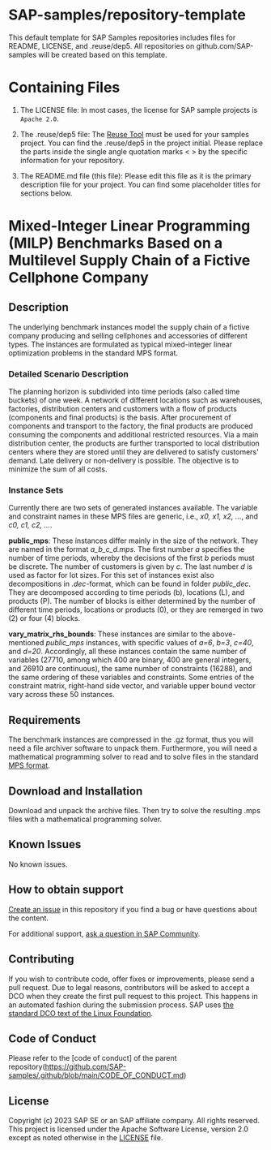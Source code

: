 # SAP-samples/repository-template
This default template for SAP Samples repositories includes files for README, LICENSE, and .reuse/dep5. All repositories on github.com/SAP-samples will be created based on this template.

# Containing Files

1. The LICENSE file:
In most cases, the license for SAP sample projects is `Apache 2.0`.

2. The .reuse/dep5 file: 
The [Reuse Tool](https://reuse.software/) must be used for your samples project. You can find the .reuse/dep5 in the project initial. Please replace the parts inside the single angle quotation marks < > by the specific information for your repository.

3. The README.md file (this file):
Please edit this file as it is the primary description file for your project. You can find some placeholder titles for sections below.

# Mixed-Integer Linear Programming (MILP) Benchmarks Based on a Multilevel Supply Chain of a Fictive Cellphone Company

<!--- Register repository https://api.reuse.software/register, then add REUSE badge:
[![REUSE status](https://api.reuse.software/badge/github.com/SAP-samples/REPO-NAME)](https://api.reuse.software/info/github.com/SAP-samples/REPO-NAME)
-->

## Description
The underlying benchmark instances model the supply chain of a fictive company producing and selling cellphones and accessories of different types. The instances are formulated as typical mixed-integer linear optimization problems in the standard MPS format.

### Detailed Scenario Description
The planning horizon is subdivided into time periods (also called time buckets) of one week. A network of different locations such as warehouses, factories, distribution centers and customers with a flow of products (components and final products) is the basis. After procurement of components and transport to the factory, the final products are produced consuming the components and additional restricted resources. Via a main distribution center, the products are further transported to local distribution centers where they are stored until they are delivered to satisfy customers' demand. Late delivery or non-delivery is possible. The objective is to minimize the sum of all costs.

### Instance Sets
Currently there are two sets of generated instances available. The variable and constraint names in these MPS files are generic, i.e., *x0, x1, x2, ...*, and *c0, c1, c2, ...*. 

**public_mps**: 
These instances differ mainly in the size of the network. They are named in the format *a_b_c_d.mps*. The first number *a* specifies the number of time periods, whereby the decisions of the first *b* periods must be discrete. The number of customers is given by *c*. The last number *d* is used as factor for lot sizes. For this set of instances exist also decompositions in *.dec*-format, which can be found in folder *public_dec*. They are decomposed according to time periods (b), locations (L), and products (P). The number of blocks is either determined by the number of different time periods, locations or products (0), or they are remerged in two (2) or four (4) blocks.

**vary_matrix_rhs_bounds**: 
These instances are similar to the above-mentioned *public_mps* instances, with specific values of *a=6*, *b=3*, *c=40*, and *d=20*. Accordingly, all these instances contain the same number of variables (27710, among which 400 are binary, 400 are general integers, and 26910 are continuous), the same number of constraints (16288), and the same ordering of these variables and constraints. Some entries of the constraint matrix, right-hand side vector, and variable upper bound vector vary across these 50 instances.

## Requirements
The benchmark instances are compressed in the .gz format, thus you will need a file archiver software to unpack them. Furthermore, you will need a mathematical programming solver to read and to solve files in the standard [MPS format](https://en.wikipedia.org/wiki/MPS_(format)).

## Download and Installation
Download and unpack the archive files. Then try to solve the resulting .mps files with a mathematical programming solver.

## Known Issues
No known issues.

## How to obtain support
[Create an issue](https://github.com/SAP-samples/<repository-name>/issues) in this repository if you find a bug or have questions about the content. 

For additional support, [ask a question in SAP Community](https://answers.sap.com/questions/ask.html).

## Contributing
If you wish to contribute code, offer fixes or improvements, please send a pull request. Due to legal reasons, contributors will be asked to accept a DCO when they create the first pull request to this project. This happens in an automated fashion during the submission process. SAP uses [the standard DCO text of the Linux Foundation](https://developercertificate.org/).

## Code of Conduct
Please refer to the [code of conduct] of the parent repository(https://github.com/SAP-samples/.github/blob/main/CODE_OF_CONDUCT.md)

## License
Copyright (c) 2023 SAP SE or an SAP affiliate company. All rights reserved. This project is licensed under the Apache Software License, version 2.0 except as noted otherwise in the [LICENSE](LICENSE) file.
